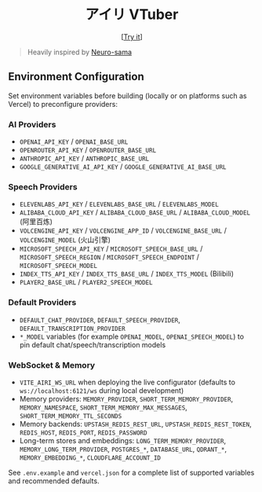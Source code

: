 <h1 align="center">アイリ VTuber</h1>

<p align="center">
  [<a href="https://airi.ayaka.io">Try it</a>]
</p>

> Heavily inspired by [Neuro-sama](https://www.youtube.com/@Neurosama)

## Environment Configuration

Set environment variables before building (locally or on platforms such as Vercel) to preconfigure providers:

### AI Providers
- `OPENAI_API_KEY` / `OPENAI_BASE_URL`
- `OPENROUTER_API_KEY` / `OPENROUTER_BASE_URL`
- `ANTHROPIC_API_KEY` / `ANTHROPIC_BASE_URL`
- `GOOGLE_GENERATIVE_AI_API_KEY` / `GOOGLE_GENERATIVE_AI_BASE_URL`

### Speech Providers
- `ELEVENLABS_API_KEY` / `ELEVENLABS_BASE_URL` / `ELEVENLABS_MODEL`
- `ALIBABA_CLOUD_API_KEY` / `ALIBABA_CLOUD_BASE_URL` / `ALIBABA_CLOUD_MODEL` (阿里百炼)
- `VOLCENGINE_API_KEY` / `VOLCENGINE_APP_ID` / `VOLCENGINE_BASE_URL` / `VOLCENGINE_MODEL` (火山引擎)
- `MICROSOFT_SPEECH_API_KEY` / `MICROSOFT_SPEECH_BASE_URL` / `MICROSOFT_SPEECH_REGION` / `MICROSOFT_SPEECH_ENDPOINT` / `MICROSOFT_SPEECH_MODEL`
- `INDEX_TTS_API_KEY` / `INDEX_TTS_BASE_URL` / `INDEX_TTS_MODEL` (Bilibili)
- `PLAYER2_BASE_URL` / `PLAYER2_SPEECH_MODEL`

### Default Providers
- `DEFAULT_CHAT_PROVIDER`, `DEFAULT_SPEECH_PROVIDER`, `DEFAULT_TRANSCRIPTION_PROVIDER`
- `*_MODEL` variables (for example `OPENAI_MODEL`, `OPENAI_SPEECH_MODEL`) to pin default chat/speech/transcription models

### WebSocket & Memory
- `VITE_AIRI_WS_URL` when deploying the live configurator (defaults to `ws://localhost:6121/ws` during local development)
- Memory providers: `MEMORY_PROVIDER`, `SHORT_TERM_MEMORY_PROVIDER`, `MEMORY_NAMESPACE`, `SHORT_TERM_MEMORY_MAX_MESSAGES`, `SHORT_TERM_MEMORY_TTL_SECONDS`
- Memory backends: `UPSTASH_REDIS_REST_URL`, `UPSTASH_REDIS_REST_TOKEN`, `REDIS_HOST`, `REDIS_PORT`, `REDIS_PASSWORD`
- Long-term stores and embeddings: `LONG_TERM_MEMORY_PROVIDER`, `MEMORY_LONG_TERM_PROVIDER`, `POSTGRES_*`, `DATABASE_URL`, `QDRANT_*`, `MEMORY_EMBEDDING_*`, `CLOUDFLARE_ACCOUNT_ID`

See `.env.example` and `vercel.json` for a complete list of supported variables and recommended defaults.
